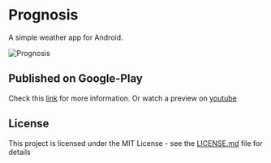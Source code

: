 # Prognosis

A simple weather app for Android. 

![Prognosis](https://lh3.googleusercontent.com/_Wv1LqBa1_WsJI0XvSEyBU-hIF-8fbC3b--d8f_79DCBYPk9qGWxLozWBC65DHehIPc=s180-rw)

## Published on Google-Play
Check this [link](https://play.google.com/store/apps/details?id=gr.kalymnos.sk3m3l10.prognosis) for more information.
Or watch a preview on [youtube](https://www.youtube.com/watch?v=eh1ZCUc00Fs)

## License

This project is licensed under the MIT License - see the [LICENSE.md](LICENSE.md) file for details
